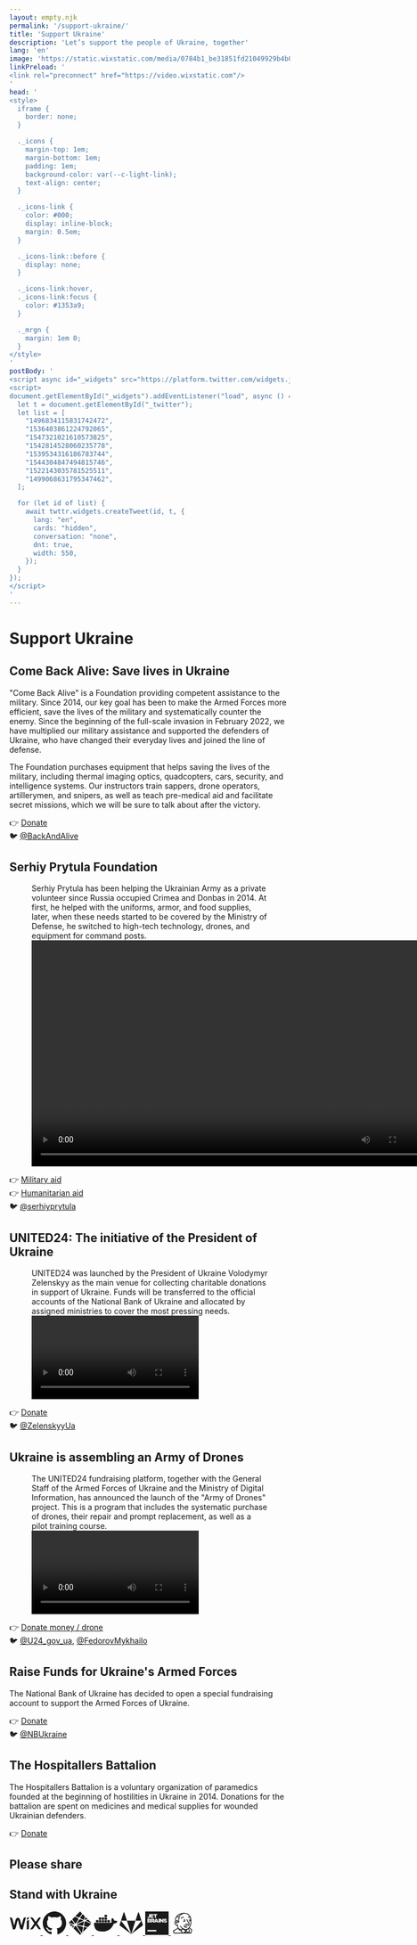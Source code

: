 ```yaml
---
layout: empty.njk
permalink: '/support-ukraine/'
title: 'Support Ukraine'
description: 'Let’s support the people of Ukraine, together'
lang: 'en'
image: 'https://static.wixstatic.com/media/0784b1_be31851fd21049929b4b0514786d5c94~mv2.jpg'
linkPreload: '
<link rel="preconnect" href="https://video.wixstatic.com"/>
'
head: '
<style>
  iframe {
    border: none;
  }

  ._icons {
    margin-top: 1em;
    margin-bottom: 1em;
    padding: 1em;
    background-color: var(--c-light-link);
    text-align: center;
  }

  ._icons-link {
    color: #000;
    display: inline-block;
    margin: 0.5em;
  }

  ._icons-link::before {
    display: none;
  }

  ._icons-link:hover,
  ._icons-link:focus {
    color: #1353a9;
  }

  ._mrgn {
    margin: 1em 0;
  }
</style>
'
postBody: '
<script async id="_widgets" src="https://platform.twitter.com/widgets.js"></script>
<script>
document.getElementById("_widgets").addEventListener("load", async () => {
  let t = document.getElementById("_twitter");
  let list = [
    "1496834115831742472",
    "1536403861224792065",
    "1547321021610573825",
    "1542814528060235778",
    "1539534316186783744",
    "1544304847494815746",
    "1522143035781525511",
    "1499068631795347462",
  ];

  for (let id of list) {
    await twttr.widgets.createTweet(id, t, {
      lang: "en",
      cards: "hidden",
      conversation: "none",
      dnt: true,
      width: 550,
    });
  }
});
</script>
'
---
```


# Support Ukraine

## Come Back Alive: Save lives in Ukraine

"Come Back Alive" is a Foundation providing competent assistance to the military. Since 2014, our key goal has been to make the Armed Forces more efficient, save the lives of the military and systematically counter the enemy. Since the beginning of the full-scale invasion in February 2022, we have multiplied our military assistance and supported the defenders of Ukraine, who have changed their everyday lives and joined the line of defense.

The Foundation purchases equipment that helps saving the lives of the military, including thermal imaging optics, quadcopters, cars, security, and intelligence systems. Our instructors train sappers, drone operators, artillerymen, and snipers, as well as teach pre-medical aid and facilitate secret missions, which we will be sure to talk about after the victory.

👉 [Donate](https://www.comebackalive.in.ua/donate)\
🐦 [@BackAndAlive](https://twitter.com/BackAndAlive/status/1547321021610573825)

## Serhiy Prytula Foundation

<figure>
  <figcaption>
    Serhiy Prytula has been helping the Ukrainian Army as a private volunteer since Russia occupied Crimea and Donbas in 2014. At first, he helped with the uniforms, armor, and food supplies, later, when these needs started to be covered by the Ministry of Defense, he switched to high-tech technology, drones, and equipment for command posts.
  </figcaption>
  <video
    preload="metadata"
    width="720"
    height="406"
    controls
  >
    <source
      src="https://video.wixstatic.com/video/fd206f_35eba96b78ef4d2eb52aef59541406bd/360p/mp4/file.mp4"
      type="video/mp4"
    />
  </video>
</figure>

👉 [Military aid](https://prytulafoundation.org/en/home/support_page)\
👉 [Humanitarian aid](https://aid.prytulafoundation.org/en/)\
🐦 [@serhiyprytula](https://twitter.com/serhiyprytula/status/1511958078262022144)

## UNITED24: The initiative of the President of Ukraine

<figure>
  <figcaption>
    UNITED24 was launched by the President of Ukraine Volodymyr Zelenskyy as the main venue for collecting charitable donations in support of Ukraine. Funds will be transferred to the official accounts of the National Bank of Ukraine and allocated by assigned ministries to cover the most pressing needs.
  </figcaption>
  <video
    preload="metadata"
    oncanplay="_this.currentTime=1.2; this.oncanplay=null_"
    controls
  >
    <source
      src="https://video.wixstatic.com/video/fd206f_2875d683cd534cc69b89f50ad83bfeb2/1080p/mp4/file.mp4"
      type="video/mp4"
    />
  </video>
</figure>

👉 [Donate](https://u24.gov.ua/)\
🐦 [@ZelenskyyUa](https://twitter.com/ZelenskyyUa/status/1522143153473601536)

## Ukraine is assembling an Army of Drones

<figure>
  <figcaption>
    The UNITED24 fundraising platform, together with the General Staff of the Armed Forces of Ukraine and the Ministry of Digital Information, has announced the launch of the "Army of Drones" project. This is a program that includes the systematic purchase of drones, their repair and prompt replacement, as well as a pilot training course.
  </figcaption>
  <video preload="metadata" controls>
    <source
      src="https://video.wixstatic.com/video/fd206f_5900bc6dd401430780350a8490327d94/1080p/mp4/file.mp4"
      type="video/mp4"
    />
  </video>
</figure>

👉 [Donate money / drone](https://u24.gov.ua/dronation)\
🐦 [@U24_gov_ua](https://twitter.com/U24_gov_ua/status/1544304847494815746), [@FedorovMykhailo](https://twitter.com/FedorovMykhailo/status/1542814528060235778)

## Raise Funds for Ukraine's Armed Forces

The National Bank of Ukraine has decided to open a special fundraising account to support the Armed Forces of Ukraine.

👉 [Donate](https://bank.gov.ua/en/news/all/natsionalniy-bank-vidkriv-spetsrahunok-dlya-zboru-koshtiv-na-potrebi-armiyi)\
🐦 [@NBUkraine](https://twitter.com/NBUkraine/status/1496834115831742472)

## The Hospitallers Battalion

The Hospitallers Battalion is a voluntary organization of paramedics founded at the beginning of hostilities in Ukraine in 2014. Donations for the battalion are spent on medicines and medical supplies for wounded Ukrainian defenders.

👉 [Donate](https://www.hospitallers.life/needs-hospitallers)

## Please share

<div id="_twitter" class="_mrgn"></div>

## Stand with Ukraine

<div class="_icons">
  <a href="https://www.wix.com/stands-with-ukraine" class="_icons-link">
    <svg aria-hidden="true" aria-label="Wix" width="4em" height="3em" fill="currentColor" viewBox="0 0 60 24"><path d="M37.7 5a3.83 3.83 0 0 1-1.27 1c-.56.31-1.1.52-1.68.79a1.76 1.76 0 0 0-1.24 1.76v15.6a5.4 5.4 0 0 0 2.57-.32c1.31-.66 1.61-1.29 1.62-4.15V5.8zm-2.56-3.79c-1.14.63-1.63 1.68-1.63 4.59A4.71 4.71 0 0 1 35 4.89a6.2 6.2 0 0 0 1.53-.83c1-.73 1.16-1.68 1.16-3.28a6.5 6.5 0 0 0-2.56.43m18.32 11.33L61.14.88s-3.25-.56-4.85.93a18.9 18.9 0 0 0-2.18 2.67l-2.83 4.16c-.14.21-.32.45-.61.45s-.46-.24-.6-.45l-2.83-4.16a18.9 18.9 0 0 0-2.18-2.67C43.46.32 40.21.88 40.21.88l7.69 11.66-7.67 11.62s3.38.44 5-1.05a16.12 16.12 0 0 0 2-2.51l2.83-4.16c.14-.21.32-.45.6-.45s.47.24.61.45l2.83 4.16a17.64 17.64 0 0 0 2.08 2.51c1.61 1.49 4.93 1.05 4.93 1.05zM27.94 1.9a4.56 4.56 0 0 0-1.25 2.23l-3.18 12.52-2.66-10.24a8.77 8.77 0 0 0-1.45-3.35 4.4 4.4 0 0 0-6.1 0 8.79 8.79 0 0 0-1.46 3.35L9.19 16.65 6 4.13A4.59 4.59 0 0 0 4.76 1.9 5.45 5.45 0 0 0 .86.81L7 24.2a7.39 7.39 0 0 0 3-.37c1.33-.69 1.95-1.21 2.76-4.4.71-2.83 2.71-11.17 2.89-11.76.09-.3.21-1 .72-1s.62.7.71 1c.19.59 2.19 8.93 2.9 11.76.8 3.19 1.43 3.71 2.75 4.4a7.39 7.39 0 0 0 3 .37L31.84.81a5.45 5.45 0 0 0-3.9 1.09"/></svg>
  </a>
  <a href="https://github.blog/2022-03-02-our-response-to-the-war-in-ukraine/" class="_icons-link">
    <svg aria-hidden="true" aria-label="GitHub" width="3em" height="3em" fill="currentColor" viewBox="0 0 16 16"><path d="M8 0C3.58 0 0 3.58 0 8c0 3.54 2.29 6.53 5.47 7.59.4.07.55-.17.55-.38 0-.19-.01-.82-.01-1.49-2.01.37-2.53-.49-2.69-.94-.09-.23-.48-.94-.82-1.13-.28-.15-.68-.52-.01-.53.63-.01 1.08.58 1.23.82.72 1.21 1.87.87 2.33.66.07-.52.28-.87.51-1.07-1.78-.2-3.64-.89-3.64-3.95 0-.87.31-1.59.82-2.15-.08-.2-.36-1.02.08-2.12 0 0 .67-.21 2.2.82.64-.18 1.32-.27 2-.27.68 0 1.36.09 2 .27 1.53-1.04 2.2-.82 2.2-.82.44 1.1.16 1.92.08 2.12.51.56.82 1.27.82 2.15 0 3.07-1.87 3.75-3.65 3.95.29.25.54.73.54 1.48 0 1.07-.01 1.93-.01 2.2 0 .21.15.46.55.38A8.013 8.013 0 0 0 16 8c0-4.42-3.58-8-8-8z"/></svg>
  </a>
  <a href="https://www.netlify.com/blog/we-stand-with-ukraine/" class="_icons-link">
    <svg aria-hidden="true" aria-label="Netlify" width="3em" height="3em" fill="currentColor" viewBox="0 0 256 256"><path d="m153.094 165.679-62.785-13.12a14.631 14.631 0 0 1-.876 1.475l57.157 83.378 3.448-3.444 9.724-60.47a11.458 11.458 0 0 1-6.668-7.82zM130.19 83.605c-2.352 3.608-6.412 5.996-11.036 5.996-.712 0-1.404-.072-2.084-.18l-28.633 44.801 76.498-32.92c-.024-.308-.092-.596-.092-.912 0-.644.088-1.268.192-1.884l-34.845-14.9zm2.08-8.164 37.065 15.848a11.447 11.447 0 0 1 3.976-2.008l6.092-37.88-23.209-23.209L130.07 69.07a13.013 13.013 0 0 1 2.2 6.372zm77.665 6.492-23.26-23.264-5.056 31.408a11.628 11.628 0 0 1 3.396 2.584l24.92-10.728zm-55.729 75.473a11.355 11.355 0 0 1 9.089-5.844l6.68-41.548c-.524-.348-.992-.764-1.452-1.192l-76.938 33.112c.196.804.332 1.624.396 2.476l62.225 12.996zm62.065-69.133-26.912 11.58 66.401 28.389.24-.24-39.729-39.729zm-48.092 85.35-8.088 50.284 46.964-46.964-33.828-7.064a11.366 11.366 0 0 1-5.048 3.744zm-91.286-12.928c-1.7 0-3.328-.292-4.852-.809l-15.6 24.413-6.028-6.024 14.776-23.12a16.066 16.066 0 0 1-1.02-1.417l-26.768 11.525-6.345-6.345 29.3-12.612L7.385 135.25.14 128.002l2.292-2.292 61.085 12.752a14.981 14.981 0 0 1 2.668-3.616L36.537 91.601l5.988-5.988L73.5 130.798a15.283 15.283 0 0 1 3.392-.396c1.308 0 2.576.184 3.788.496l28.985-45.353a13.126 13.126 0 0 1-3.676-9.116c0-1.04.132-2.048.36-3.016l-36.16-15.46 6.343-6.344 34.26 14.652a13.12 13.12 0 0 1 12.653-2.268l26.724-41.825L128.002 0 0 128.002l128.002 128.002 12.596-12.596-57.585-84.01a15.117 15.117 0 0 1-6.12 1.297zm101.23-48.89-6.796 42.237a11.359 11.359 0 0 1 4.196 7.813l38.572 8.052 35.32-35.32-63.752-27.257a11.508 11.508 0 0 1-7.54 4.476z"/></svg>
  </a>
  <a href="https://www.docker.com/blog/dockers-response-to-the-invasion-of-ukraine/" class="_icons-link">
    <svg aria-hidden="true" aria-label="Docker" width="3em" height="3em" fill="currentColor" viewBox="0 0 512 512"><path d="M507 211.16c-1.42-1.19-14.25-10.94-41.79-10.94a132.55 132.55 0 0 0-21.61 1.9c-5.22-36.4-35.38-54-36.57-55l-7.36-4.28-4.75 6.9a101.65 101.65 0 0 0-13.06 30.45c-5 20.7-1.9 40.2 8.55 56.85-12.59 7.14-33 8.8-37.28 9H15.94A15.93 15.93 0 0 0 0 262.07a241.25 241.25 0 0 0 14.75 86.83C26.39 379.35 43.72 402 66 415.74 91.22 431.2 132.3 440 178.6 440a344.23 344.23 0 0 0 62.45-5.71 257.44 257.44 0 0 0 81.69-29.73 223.55 223.55 0 0 0 55.57-45.67c26.83-30.21 42.74-64 54.38-94h4.75c29.21 0 47.26-11.66 57.23-21.65a63.31 63.31 0 0 0 15.2-22.36l2.14-6.18Z"/><path d="M47.29 236.37H92.4a4 4 0 0 0 4-4v-40.48a4 4 0 0 0-4-4H47.29a4 4 0 0 0-4 4v40.44a4.16 4.16 0 0 0 4 4m62.21.04h45.12a4 4 0 0 0 4-4v-40.48a4 4 0 0 0-4-4H109.5a4 4 0 0 0-4 4v40.44a4.16 4.16 0 0 0 4 4m63.4.04H218a4 4 0 0 0 4-4v-40.48a4 4 0 0 0-4-4h-45.1a4 4 0 0 0-4 4v40.44a3.87 3.87 0 0 0 4 4m62.46.04h45.12a4 4 0 0 0 4-4v-40.48a4 4 0 0 0-4-4h-45.12a4 4 0 0 0-4 4v40.44a4 4 0 0 0 4 4M109.5 178.57h45.12a4.16 4.16 0 0 0 4-4v-40.48a4 4 0 0 0-4-4H109.5a4 4 0 0 0-4 4v40.44a4.34 4.34 0 0 0 4 4m63.4.04H218a4.16 4.16 0 0 0 4-4v-40.48a4 4 0 0 0-4-4h-45.1a4 4 0 0 0-4 4v40.44a4 4 0 0 0 4 4m62.46.04h45.12a4.16 4.16 0 0 0 4-4v-40.48a4.16 4.16 0 0 0-4-4h-45.12a4 4 0 0 0-4 4v40.44a4.16 4.16 0 0 0 4 4m0-58h45.12a4 4 0 0 0 4-4V76a4.16 4.16 0 0 0-4-4h-45.12a4 4 0 0 0-4 4v40.44a4.17 4.17 0 0 0 4 4m62.92 115.93h45.12a4 4 0 0 0 4-4v-40.48a4 4 0 0 0-4-4h-45.12a4 4 0 0 0-4 4v40.44a4.16 4.16 0 0 0 4 4"/></svg>
  </a>
  <a href="https://about.gitlab.com/blog/2022/03/11/gitlab-actions-to-date-regarding-russian-invasion-of-ukraine/" class="_icons-link">
    <svg aria-hidden="true" aria-label="GitLab" width="3em" height="3em" fill="currentColor" viewBox="0 0 26 24"><path d="M12.906 24 .403 14.723a1.073 1.073 0 0 1-.351-.497l-.002-.008a.926.926 0 0 1 .002-.609l-.002.007 1.463-4.437zM5.293.354l2.874 8.823H1.512L4.335.354a.517.517 0 0 1 .49-.353h.015-.001L4.865 0c.212 0 .388.151.427.351v.003zm2.874 8.823h9.479L12.907 24zm17.595 4.436a.926.926 0 0 1-.002.609l.002-.007a1.074 1.074 0 0 1-.351.503l-.002.002L12.906 24 24.3 9.177zM21.477.354 24.3 9.177h-6.655L20.519.354a.436.436 0 0 1 .455-.353h-.001.014c.227 0 .419.146.489.349l.001.004z"/></svg>
  </a>
  <a href="https://blog.jetbrains.com/blog/2022/03/11/jetbrains-statement-on-ukraine/" class="_icons-link">
    <svg aria-hidden="true" aria-label="JetBrains" width="3em" height="3em" viewBox="0 0 72 72"><path d="M0 0h72v72H0V0Z" fill="currentColor"/><path d="M6.78 56.967h27.34v4.423H6.78v-4.423Zm-.315-38.932 2.117-1.947c.572.681 1.116 1.07 1.874 1.07.816 0 1.345-.542 1.345-1.613V8.23h3.276v7.33c0 1.447-.372 2.476-1.173 3.255-.787.765-1.902 1.169-3.262 1.169-2.074 0-3.319-.835-4.177-1.948Zm9.371-9.805h9.556v2.711h-6.294v1.767h5.708v2.518h-5.709v1.835h6.381v2.727h-9.642V8.229Zm13.863 2.809H26.15v-2.81h10.4v2.81h-3.56v8.749H29.7v-8.75ZM6.78 22.486h6.094c1.488 0 2.547.362 3.233 1.03.473.472.773 1.084.773 1.877v.028c0 1.335-.787 2.128-1.831 2.573 1.445.46 2.36 1.252 2.36 2.824v.027c0 1.976-1.66 3.186-4.506 3.186H6.78V22.486Zm6.852 3.56c0-.639-.529-.987-1.487-.987h-2.16v2.031h2.074c1.001 0 1.573-.334 1.573-1.002v-.041Zm-1.144 3.297H9.97v2.128h2.546c1.016 0 1.574-.375 1.574-1.057v-.027c.014-.64-.486-1.044-1.602-1.044Zm5.408-6.857h5.622c1.817 0 3.076.46 3.877 1.238.701.681 1.059 1.558 1.059 2.684v.028c0 1.78-.973 2.949-2.447 3.561l2.833 4.02h-3.79l-2.39-3.505h-1.458v3.505H17.91v-11.53h-.014Zm5.48 5.55c1.1 0 1.759-.529 1.759-1.363v-.028c0-.918-.701-1.391-1.789-1.391h-2.174v2.796h2.203v-.014Z" fill="#fff"/><path d="M32.288 22.403h3.176L40.53 34.03h-3.534l-.858-2.073h-4.593l-.844 2.073h-3.448l5.036-11.628Zm2.89 7.066-1.33-3.27-1.345 3.27h2.675Zm5.737-6.983h3.29v11.558h-3.29V22.486Zm4.105 0h3.062l4.893 6.106v-6.106h3.262v11.558h-2.876l-5.093-6.342v6.342h-3.247V22.486Zm11.417 9.834 1.832-2.128c1.187.904 2.475 1.39 3.848 1.39.901 0 1.373-.291 1.373-.792v-.028c0-.5-.386-.737-2.017-1.127-2.532-.556-4.478-1.252-4.478-3.616v-.028c0-2.142 1.746-3.7 4.593-3.7 2.017 0 3.605.529 4.893 1.53l-1.646 2.254c-1.087-.765-2.274-1.14-3.319-1.14-.8 0-1.187.319-1.187.736v.028c0 .529.415.765 2.074 1.127 2.718.57 4.421 1.432 4.421 3.602v.028c0 2.365-1.917 3.77-4.807 3.77-2.117.013-4.092-.627-5.58-1.906Z" fill="#fff"/></svg>
  </a>
  <a href="https://www.jenkins.io/" class="_icons-link">
    <svg aria-hidden="true" aria-label="Jenkins" width="3em" height="3em" fill="currentColor" viewBox="0 0 1600 1600"><path d="M839 96.1c-77.7 5.5-151.9 24-219 54.4-23.8 10.7-52.9 27.2-71 40.1-5.5 3.9-13.1 8.2-18 10.2-40.1 16.1-77 40.2-104.7 68.3-12.8 13-19.7 21.3-28.8 34.9-11.4 17.1-22.3 41.3-26.5 58.8-1.2 5.1-1.4 5.4-6.7 7.8-18.1 7.9-39.6 30.9-51.7 55.1-23 46.3-25.2 118.2-6.1 202.3l2.4 10.5-9 8.4c-13.2 12.3-23 25.4-31.2 41.7-12.3 24.4-17.6 50.4-16.4 80.4 2 50.3 18.5 96.1 47.4 132 8.7 10.8 26.7 27.8 38.8 36.8 24.6 18.2 51.7 29.5 69.4 29.1l7.5-.2 4.1 16.9c10.6 42.7 24.9 83 43.7 122.9 5 10.4 9.2 19.7 9.4 20.5.3 1.1-5 4.5-18.3 11.9-57.8 32.2-185.8 106.2-228.6 132.2-30.5 18.6-58 37.3-65.6 44.6-7.9 7.8-8.4 8.9-10.1 25.8l-1.2 11L174 1415c13.9 34.4 27.2 67.6 29.7 73.8l4.5 11.2h1185.3l5.4-17.8c33-108.2 52.1-188 52.1-218.1 0-14-3.9-21.7-19.4-37.9-20-20.8-68.4-61.3-126.8-105.7-19.4-14.8-19.6-15-18-17.1 22.3-28.9 27.9-37.9 41.7-65.9C1385 922.3 1411.1 769 1402 605c-5.7-101.5-25.1-184.7-59.9-256.5-22.9-47.2-49.3-84.8-84.1-119.5-78.3-78.3-182.4-121.4-320.3-132.5-20.4-1.6-78.1-1.9-98.7-.4zM990 153c83.8 14.1 149.3 41.7 205.7 86.6 22.3 17.8 52.7 50.9 69.9 76.4 12.2 18 28.2 45.5 27.1 46.6-.3.3-4.2-.6-8.7-2-14.5-4.6-24.7-5.9-42.5-5.3-22.4.7-41.8 5.6-63 15.7-13.1 6.3-13.2 3.6 1.6 26.9 7.1 11.3 13.1 20.6 13.3 20.9.2.2 3.7-1.2 7.8-3.1 17.1-8.1 32.2-11.2 51.5-10.5 10.2.4 14.4 1 20.8 3.1 19 6.2 35.3 20.2 50.8 43.6 5.1 7.7 5.9 9.5 9.1 23 4.9 20.4 9 42.4 12.1 64.1 2.4 17.7 5.5 47.2 5 47.8-.2.2-5.2-8.6-11.3-19.5-11.1-20-40.8-71.1-42.3-72.7-.7-.8-42.8 23.2-42.9 24.5 0 .3 7 12.7 15.6 27.5 33.4 57.5 36.7 63.7 34.9 65-7.3 5.3-39.5 5.4-61.8.3-4.9-1.2-9-1.9-9.2-1.7-.9.9-13.7 46.9-13.2 47.5.4.3 4.9 1.6 10.2 2.9 32.6 7.9 69.9 6.8 94.6-2.7 7-2.7 21.8-11.9 21.9-13.7.1-.4 1.5-2.3 3.1-4.2l3.1-3.5-.5 46.5c-.7 62-3.7 97.4-12.7 150.5-17.1 100.1-53.6 194.2-98 252.5-9.2 12-30.6 34.7-41 43.2-45.4 37.7-103.1 60.6-171 67.9-14.4 1.6-51.3 1.6-64.5 0-57-6.8-105.3-25.2-155.5-59.2-43.7-29.6-90.1-74.6-113.3-109.9-7.8-11.9-17.7-31.6-20.3-40.5-1-3.3-2.1-6.4-2.5-6.8-.5-.7-47.7 7.8-48.7 8.8-.2.2 1.4 5.4 3.4 11.6 7.4 22.4 25.5 54.9 42.8 76.9 25.9 33 70.7 73.7 113.6 103.2l2.5 1.7h-4.8c-10.5.2-29.3 6.7-40.4 14.1-2.6 1.8-7.6 6-11 9.3l-6.1 6-7.9-.7c-49.5-4.3-93.6-16.4-127.8-35.1-28.5-15.5-56-38.9-66.4-56.4-14.9-25.1-30.8-63.4-42.7-102.6-7.6-25.2-15.9-58.8-14.6-59.3 3.1-1 19.7-12.9 26.4-18.8 7.4-6.7 19.8-20.1 19.8-21.3-.1-.3-4-3.8-8.8-7.6-4.7-3.9-13.3-10.7-18.9-15.3l-10.3-8.4-9.3 9.4c-5.1 5.1-11.9 11.1-15.1 13.2-8 5.5-20.1 9.6-28 9.6-15 0-36.5-8.5-53.1-21-10.1-7.5-26.1-23.3-33-32.5C315.1 838.4 302 797.4 302 761c0-33.2 8.9-60.3 25.7-78.1 7.8-8.2 14.9-13.1 29.8-20.3 19.6-9.6 34-13.6 49-13.6 19.4 0 33.9 7.8 45.6 24.3 13.8 19.6 21.9 43.8 25.9 77.6 1.1 9.6 2.2 17.7 2.5 17.9.2.3 23-7.3 50.5-16.8 46.7-16.1 50-17.4 50-19.6 0-4.4-3.1-24.9-5.6-36.9-3.3-16-7.6-31.8-13.4-50-6.8-21.3-7.4-24.8-7.3-42.5.1-25.7 4.2-44.3 21.3-96.5 11.3-34.5 16.1-52.1 18.6-67 3.2-19.7 0-43.3-8-59.5l-3.5-7.2 3.1-6.2c9.7-19.2 29.9-49.3 47-69.8C705.8 209.7 805.7 159 920.7 151c21-1.4 54.8-.5 69.3 2zm-287 19.8c-31.8 21.7-52.9 39.1-78.1 64.2-28.4 28.3-45.3 48.8-66.1 80-6.1 9.1-11.6 16.8-12.2 17.1-.6.4-4.5.9-8.6 1.3-25.5 2.3-71.1 9.2-99.9 15.1-6.8 1.4-12.6 2.3-12.8 2.1-.7-.7 4.4-10 10.6-19.2 12-17.8 30.8-36.6 52.1-51.9 18.3-13.1 47.7-29.2 66.7-36.5 4.1-1.6 10.6-5.3 14.8-8.5 23.1-17.3 59.5-36.9 95-51 10.4-4.1 39.1-14.3 40.5-14.4.3 0-.6.8-2 1.7zM536.8 391.9c14.8 17.5 13.8 30.5-7.8 96.4-19.8 60.7-24.5 83.1-24.5 115.7.1 22.2 1.4 30.6 8.4 52.3 6.2 19.3 11.1 38.7 11.1 44.3 0 1-7.7 4.1-8.3 3.3-.2-.2-1.1-5.2-2.1-11.2-2.2-13.4-4.5-20.8-10.4-32.1-11.7-22.8-30.1-41.1-51.7-51.6-15.8-7.7-23.7-9.4-44-9.5-18.9 0-26.3 1.2-44.5 7-5.7 1.9-10.6 3.2-10.9 3-.2-.3-1.5-5.8-2.7-12.2-8.3-42.1-9.5-86-3.3-116.1 3.4-16.7 10-33.1 18-44.9 4.6-6.8 15.5-17.2 22.1-21.1 6.2-3.7 23.9-7.9 66.3-15.7 21.9-4 69.5-11.5 78.6-12.4.9 0 3.4 2.1 5.7 4.8zm739.6 770c52.1 39.6 90.9 71.5 111.9 92 10.6 10.4 11.7 11.8 11.7 15 0 5.9-3.9 30.7-7.1 45.1-6.9 31.3-24.3 96.3-34.6 129.5l-1.9 6-29.6.3-29.5.2-.7-7.2c-1.7-18.1-6.1-28.4-16.7-39.1l-6.8-7.1 2.9-6c8-16.4 11-46.8 8-82.1-1.3-15.2-6.6-55.7-8.6-65.3-3.5-17.1-11.1-33.7-21.3-46.5-6.8-8.5-12.7-13.5-22.7-19.2l-7.4-4.2 8.7-7c4.9-3.9 12-10 15.8-13.6 3.9-3.5 7.4-6.2 7.9-5.9.6.3 9.6 7.1 20 15.1zM500 1185.7c9.5 20.1 22.7 41.1 43.2 68.4 24.4 32.8 48.8 53 86.3 71.5 23.3 11.5 50.6 21 74.5 26 4.7.9 8.8 2 9.2 2.3.3.3 1.4 7 2.3 14.9 4.2 37.1 8.9 54 22.3 80.5.2.4-111.3.6-247.9.5l-248.2-.3-20.4-50.5c-11.1-27.8-20.3-51-20.3-51.6 0-3.1 76-49.3 171-104.1 48.2-27.8 121.3-69.3 122-69.2.3 0 3 5.2 6 11.6zm703.8 33.3c9.2 4.2 18 16.6 21.7 30.6.9 3.2 3.1 18 5.1 32.9 6 46.7 5.6 77.4-1.2 91.4-2.3 4.6-3.4 5.7-8 7.8-17.5 8-53.6 7.7-86.8-.8-10-2.5-32.8-9.8-33.9-10.9-.4-.4.1-4 1.3-8.1 1.4-5.1 2-10.4 2-17.3 0-19.4-6.3-34.9-20.3-50.2-2.7-3-4.8-5.6-4.6-5.8 36.9-29.8 75.4-56.9 94.2-66.1 10.5-5.2 11.6-5.5 18.7-5.5 5.3 0 8.8.6 11.8 2zm-602.3 15c30 12.9 68 23 100.1 26.5l6 .7-.4 5.9c-.2 3.2.1 11.8.8 19 .6 7.2 1 13.2.8 13.4-.5.6-21.2-5.7-33.3-10.1-12-4.3-35.3-15.4-45-21.4-15.6-9.6-29-20.8-38.6-32.3-4.8-5.7-6.2-8.5-3.6-7.4.6.3 6.6 2.9 13.2 5.7zm225.5 1c13.5 2.9 25.9 6.6 37.8 11.4 10.6 4.3 106.1 53.6 106.2 54.8 0 .4-1.4 2.7-3.1 5.2-13 19.3-14.7 47.1-4.3 69.1 1.6 3.2 2.3 6 1.8 6.5-1.7 1.6-33 17.9-45.9 23.8-35.4 16.4-68.7 27-94.5 30.2-32.3 3.9-44.7-3.8-52.9-33-3.1-11.2-5.7-30.1-8.6-62-1.4-15.7-3.5-37.7-4.6-49-3.1-30-1.8-40.3 6.1-49.3 4-4.6 10.7-8.1 18.3-9.7 7.1-1.5 33.1-.3 43.7 2zm228.5 8.9c-.6.5-5.7 4.4-11.5 8.8-10.1 7.6-10.9 8-18.3 9.2-13.1 2.1-18.9.9-34-6.9l-13-6.8 21.9-.1c20.3 0 35.6-1.2 49.4-4 6.2-1.2 6.6-1.2 5.5-.2zm-13.8 79.9c8.1 4.2 12.3 11.5 12.3 21.5 0 7.9-2.8 13.8-8.8 18.4-15.7 11.9-38.4 1.1-38.4-18.4 0-11.6 6-19.8 17.2-23.4 4-1.3 13.3-.3 17.7 1.9zm43.8 93.7c6.1 2.4 16.4 5.9 23 7.8l12 3.5.3 10.6.3 10.6H1035l-8-16-8-15.9 8.3.3c4.5.3 11.7 1.1 16 2 10.6 2.2 17.5.6 25.2-5.8 1.7-1.4 3.7-2.3 4.5-2 .8.3 6.5 2.5 12.5 4.9zm153.2 16.5c6 3.4 6.8 4.7 7.8 11.2l.7 4.8H1171v-11.7l18.3-.6c17.4-.6 31.5-2.6 38.7-5.5 3.8-1.6 5.1-1.4 10.7 1.8zm-262.9 9.5 3.2 6.5h-16.3c-9.7 0-15.6-.4-14.7-.9 6.1-3.6 22.7-12.1 23.5-12.1.6 0 2.5 2.9 4.3 6.5z"/><path d="M810.5 367.1c-46.2 6.3-81.1 30-102.9 69.9-8.2 15.1-16.3 41.2-18.5 59.5-.5 4.4-.9 8.1-.8 8.2.1.1 9.7.6 21.2 1.2 11.6.6 22.7 1.3 24.7 1.5l3.7.4.7-4.7c6.1-43.3 29.6-75.9 61.4-85.1 14-4.1 40.2-3.8 61.4.5 4.1.9 7.2 1.1 7.5.6 1-1.6 11.5-47.1 11-47.6-.3-.2-5.6-1.4-11.9-2.6-13.1-2.4-45.4-3.5-57.5-1.8zm98.5 144c-11.8 5-21.7 9.3-21.9 9.5-1.5 1.4 35.5 82.2 51.1 111.6 5.3 10.2 5.5 9.9-5.7 11.9-9 1.5-29.9.6-42.7-2-7.9-1.6-19.2-5.1-37.8-11.7-2.3-.8-22 44.4-19.9 45.7 2.4 1.5 16.5 6.7 26.7 9.9 23.3 7.1 40.2 9.5 63.4 8.7 20.5-.6 32.3-3.2 45.5-9.8 9.9-4.9 19-13.9 23.1-22.6 2.5-5.3 2.7-6.8 2.7-18.3 0-12-.1-12.8-3.1-18.5-21-41.3-30.7-61.9-49.9-105.8-4.3-9.7-8.3-17.7-8.9-17.7-.6.1-10.8 4.2-22.6 9.1zm181.8 20.6-14.8.4v2.9c0 5.5 3 26.5 5.6 38.9 9.6 46.9 29.5 90.5 58.4 128.1 4.2 5.5 20.1 22.2 37.4 39.5 30.6 30.4 40.6 41.5 48.9 53.9 6.2 9.2 7.3 12.6 5.3 16.4-7.5 14.6-50.7 35-98.9 46.7-26 6.4-54.3 10.2-68.4 9.3-12.3-.8-14.8-5.2-14.2-25.2l.4-12-23-5.8c-12.6-3.1-23.5-5.6-24.1-5.3-3.5 1.2-4.8 33.2-2 46.5 4.5 21 15.5 36.3 32.1 44.4 9.8 4.8 17.2 6.6 30.1 7.3 47.9 2.5 140.3-22.6 179.3-48.6 9.4-6.2 20.8-16.6 26.4-23.9 9.1-11.8 12.7-22.2 12.7-36.7 0-11.6-1.8-18.5-8.1-31.3-9.3-18.9-26.9-39.4-61.5-71.3-20.1-18.6-32.7-32.9-44.6-50.9-22.5-33.9-37.7-76.8-41.4-116.8l-.7-7.2-10.1.2c-5.5.1-16.7.4-24.8.5zM371.5 698c-9.1 2.3-16.8 5.8-25.2 11.3-11.1 7.1-11.3 5.5 2.7 22.4 6.8 8.2 13 15.6 13.8 16.5 1.3 1.5 1.2 2.8-1.2 11.5-6.3 23.1-8.4 42.5-6.7 59.8.6 6 1.4 11.2 1.9 11.6.4.3 6.3-.4 13.2-1.7 6.9-1.3 17.7-3.3 24-4.4l11.5-2.1-.3-8.7c-.2-4.8.2-12.3.8-16.7 1.5-10.8 5-25.6 5.9-25.1.4.3 2.9 5.6 5.6 11.8 2.7 6.2 5 11.5 5.1 11.7.3.3 47.6-11.8 48.2-12.4.7-.6-6.5-20-10.8-29.2-14.7-31.1-34.7-51-57.5-56.8-8-2-22.3-1.8-31 .5zm884.6 198.1c-13.8 13.1-32.3 23.4-56.2 31.4-11.3 3.7-31.4 8.5-40.9 9.7-1.4.2-2.5.6-2.4 1.1 0 .4.7 11.6 1.4 24.8l1.3 24.2 7.2-.6c31.1-2.7 73.1-17.2 99-34.4 14.2-9.4 35.5-28.1 35.5-31.1 0-1.1-35.5-32.2-36.7-32.2-.4.1-4.1 3.2-8.2 7.1zm-334.6 18.7c-3.8 4.8-10.9 13.5-15.8 19.4l-8.7 10.7 8.7 6.5c34.8 25.9 78.4 42.8 125.8 48.7 12.9 1.6 52.1 1.7 65 .1 12.5-1.6 31.7-5.1 33.4-6.1.9-.6-.5-6.5-5.7-24.2-3.7-12.9-7.2-23.3-7.8-23.2-.5 0-6.7 1.2-13.9 2.4-11.3 2-16.3 2.3-38 2.3-21.1 0-26.9-.3-37.5-2.2-33.3-5.8-63.3-17.8-87.4-35.1-4.3-3.1-8.5-6.1-9.5-6.8-1.4-1-2.6.1-8.6 7.5zm-30 77.9c-12.6 3.6-23.4 6.9-23.9 7.3-1.1 1.1 2.4 10.9 7.4 21 12.9 25.4 35.5 46.2 65.7 60.2 35.4 16.4 89.8 25.2 145.3 23.4 19.7-.7 40-2.2 40.9-3.2.5-.4-4.6-42.6-5.6-47.2-.4-1.8-1-2.2-2.7-1.8-1.1.3-12.2 1.1-24.6 1.7-46.7 2.5-93.2-3.1-123.4-14.7-28.5-11-45.6-25.8-53.3-46.3-1.3-3.6-2.5-6.7-2.6-6.8-.1 0-10.5 2.8-23.2 6.4z"/></svg>
  </a>
</div>
